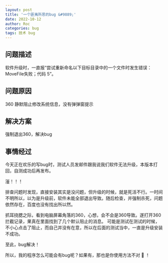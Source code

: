 ```yaml
---
layout: post
title: '一个匪夷所思的bug &#9889;'
date: 2022-10-12
author: Roc
categories: bug
tags: 技术 bug 
---
```


## 问题描述

软件升级时，一直报“尝试重新命名以下目标目录中的一个文件时发生错误：MoveFile失败；代码 5”。

## 问题原因

360 静默阻止修改系统信息，没有弹弹窗提示

## 解决方案

强制退出360，解决bug

## 事情经过

今天正在欢乐的写bug时，测试人员发邮件跟我说我们软件无法升级，本版本打回，自测成功后再发布。

滏！！！

排查问题时发现，直接安装其实是没问题，但升级的时候，就是死活不行。一时间不明所以，以为是升级前，软件未能全部退出导致。随后检查，并强制杀死，问题依然存在，百度也没有找出所以然。

抓耳挠腮之际，看到电脑屏幕角落的360，心想，会不会是360导致。遂打开360拦截记录，果真在里面找到了几个默认阻止的消息。
可能是测试在测试的时候，不小心点击了阻止，而自己并没有在意，所以在后面的测试当中，一直是升级安装不成功。

至此，bug解决！

所以，我的程序怎么可能会有bug呢？如果有，那也是你使用方法不对 &#128054; ！
